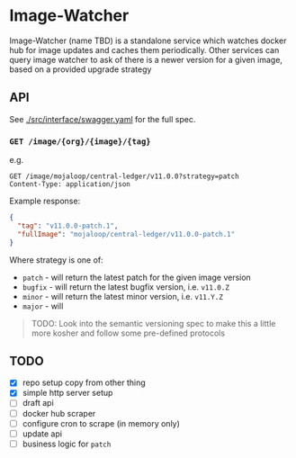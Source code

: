 # Image-Watcher

Image-Watcher (name TBD) is a standalone service which watches docker hub for image updates and caches them periodically. Other services can query image watcher to ask of there is a newer version for a given image, based on a provided upgrade strategy


## API

See [./src/interface/swagger.yaml](./src/interface/swagger.yaml) for the full spec.

###  `GET /image/{org}/{image}/{tag}`

e.g. 
```
GET /image/mojaloop/central-ledger/v11.0.0?strategy=patch
Content-Type: application/json

```

Example response:
```json
{
  "tag": "v11.0.0-patch.1",
  "fullImage": "mojaloop/central-ledger/v11.0.0-patch.1"
}
```


Where strategy is one of:
- `patch` - will return the latest patch for the given image version
- `bugfix` - will return the latest bugfix version,  i.e. `v11.0.Z`
- `minor` - will return the latest minor version, i.e. `v11.Y.Z`
- `major` - will  


> TODO: Look into the semantic versioning spec to make this a little more kosher and follow some pre-defined protocols



## TODO

- [x] repo setup copy from other thing
- [x] simple http server setup
- [ ] draft api
- [ ] docker hub scraper
- [ ] configure cron to scrape (in memory only)
- [ ] update api
- [ ] business logic for `patch`